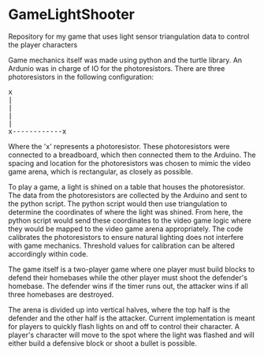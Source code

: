# GameLightShooter
Repository for my game that uses light sensor triangulation data to control the player characters

Game mechanics itself was made using python and the turtle library. An Ardunio was in charge of IO for the photoresistors.
There are three photoresistors in the following configuration:
<pre>
x
|
|
|
|
x------------x
</pre>
Where the 'x' represents a photoresistor. These photoresistors were connected to a breadboard, which then connected them to the Arduino.
The spacing and location for the photoresistors was chosen to mimic the video game arena, which is rectangular, as closely as possible.

To play a game, a light is shined on a table that houses the photoresistor.
The data from the photoresistors are collected by the Arduino and sent to the python script. 
The python script would then use triangulation to determine the coordinates of where the light was shined. 
From here, the python script would send these coordinates to the video game logic where they would be mapped to the video game arena appropriately.
The code calibrates the photoresistors to ensure natural lighting does not interfere with game mechanics.
Threshold values for calibration can be altered accordingly within code. 

The game itself is a two-player game where one player must build blocks to defend their homebases while the other player must shoot the defender's homebase.
The defender wins if the timer runs out, the attacker wins if all three homebases are destroyed.

The arena is divided up into vertical halves, where the top half is the defender and the other half is the attacker. 
Current implementation is meant for players to quickly flash lights on and off to control their character. 
A player's character will move to the spot where the light was flashed and will either build a defensive block or shoot a bullet is possible. 


